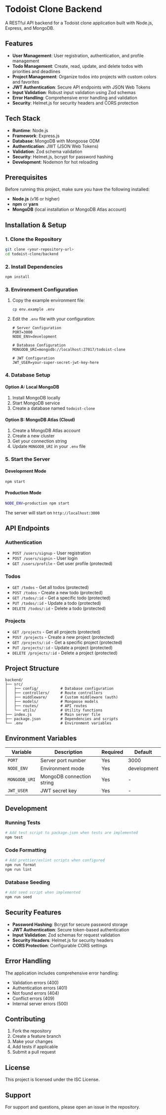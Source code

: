 # Todoist Clone Backend

A RESTful API backend for a Todoist clone application built with Node.js, Express, and MongoDB.

## Features

- **User Management**: User registration, authentication, and profile management
- **Todo Management**: Create, read, update, and delete todos with priorities and deadlines
- **Project Management**: Organize todos into projects with custom colors and favorites
- **JWT Authentication**: Secure API endpoints with JSON Web Tokens
- **Input Validation**: Robust input validation using Zod schemas
- **Error Handling**: Comprehensive error handling and validation
- **Security**: Helmet.js for security headers and CORS protection

## Tech Stack

- **Runtime**: Node.js
- **Framework**: Express.js
- **Database**: MongoDB with Mongoose ODM
- **Authentication**: JWT (JSON Web Tokens)
- **Validation**: Zod schema validation
- **Security**: Helmet.js, bcrypt for password hashing
- **Development**: Nodemon for hot reloading

## Prerequisites

Before running this project, make sure you have the following installed:

- **Node.js** (v16 or higher)
- **npm** or **yarn**
- **MongoDB** (local installation or MongoDB Atlas account)

## Installation & Setup

### 1. Clone the Repository

```bash
git clone <your-repository-url>
cd todoist-clone/backend
```

### 2. Install Dependencies

```bash
npm install
```

### 3. Environment Configuration

1. Copy the example environment file:

    ```bash
    cp env.example .env
    ```

2. Edit the `.env` file with your configuration:

    ```env
    # Server Configuration
    PORT=3000
    NODE_ENV=development

    # Database Configuration
    MONGODB_URI=mongodb://localhost:27017/todoist-clone

    # JWT Configuration
    JWT_USER=your-super-secret-jwt-key-here
    ```

### 4. Database Setup

#### Option A: Local MongoDB

1. Install MongoDB locally
2. Start MongoDB service
3. Create a database named `todoist-clone`

#### Option B: MongoDB Atlas (Cloud)

1. Create a MongoDB Atlas account
2. Create a new cluster
3. Get your connection string
4. Update `MONGODB_URI` in your `.env` file

### 5. Start the Server

#### Development Mode

```bash
npm start
```

#### Production Mode

```bash
NODE_ENV=production npm start
```

The server will start on `http://localhost:3000`

## API Endpoints

### Authentication

- `POST /users/signup` - User registration
- `POST /users/signin` - User login
- `GET /users/profile` - Get user profile (protected)

### Todos

- `GET /todos` - Get all todos (protected)
- `POST /todos` - Create a new todo (protected)
- `GET /todos/:id` - Get a specific todo (protected)
- `PUT /todos/:id` - Update a todo (protected)
- `DELETE /todos/:id` - Delete a todo (protected)

### Projects

- `GET /projects` - Get all projects (protected)
- `POST /projects` - Create a new project (protected)
- `GET /projects/:id` - Get a specific project (protected)
- `PUT /projects/:id` - Update a project (protected)
- `DELETE /projects/:id` - Delete a project (protected)

## Project Structure

```
backend/
├── src/
│   ├── config/          # Database configuration
│   ├── controllers/     # Route controllers
│   ├── middleware/      # Custom middleware (auth)
│   ├── models/          # Mongoose models
│   ├── routes/          # API routes
│   └── utils/           # Utility functions
├── index.js             # Main server file
├── package.json         # Dependencies and scripts
└── .env                 # Environment variables
```

## Environment Variables

| Variable      | Description               | Required | Default     |
| ------------- | ------------------------- | -------- | ----------- |
| `PORT`        | Server port number        | Yes      | 3000        |
| `NODE_ENV`    | Environment mode          | Yes      | development |
| `MONGODB_URI` | MongoDB connection string | Yes      | -           |
| `JWT_USER`    | JWT secret key            | Yes      | -           |

## Development

### Running Tests

```bash
# Add test script to package.json when tests are implemented
npm test
```

### Code Formatting

```bash
# Add prettier/eslint scripts when configured
npm run format
npm run lint
```

### Database Seeding

```bash
# Add seed script when implemented
npm run seed
```

## Security Features

- **Password Hashing**: Bcrypt for secure password storage
- **JWT Authentication**: Secure token-based authentication
- **Input Validation**: Zod schemas for request validation
- **Security Headers**: Helmet.js for security headers
- **CORS Protection**: Configurable CORS settings

## Error Handling

The application includes comprehensive error handling:

- Validation errors (400)
- Authentication errors (401)
- Not found errors (404)
- Conflict errors (409)
- Internal server errors (500)

## Contributing

1. Fork the repository
2. Create a feature branch
3. Make your changes
4. Add tests if applicable
5. Submit a pull request

## License

This project is licensed under the ISC License.

## Support

For support and questions, please open an issue in the repository.
